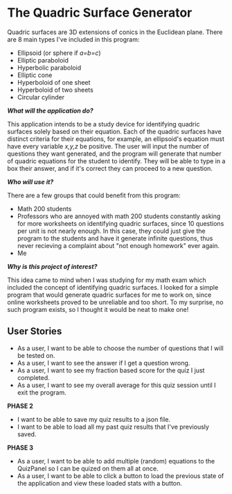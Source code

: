 # The Quadric Surface Generator
Quadric surfaces are 3D extensions of conics in the Euclidean plane. There are 8 main types I've included in this 
program:
- Ellipsoid (or sphere if *a=b=c*)
- Elliptic paraboloid
- Hyperbolic paraboloid
- Elliptic cone
- Hyperboloid of one sheet
- Hyperboloid of two sheets
- Circular cylinder



***What will the application do?***

This application intends to be a study device for identifying quadric surfaces solely based on their equation.
Each of the quadric surfaces have distinct criteria for their equations, for example, an ellipsoid's equation must have
every variable *x,y,z* be positive. The user will input the number of questions they want generated, and the program 
will generate that number of quadric equations for the student to identify. They will be able to type in a box their 
answer, and if it's correct they can proceed to a new question. 


***Who will use it?***

There are a few groups that could benefit from this program:
- Math 200 students
- Professors who are annoyed with math 200 students constantly asking for more worksheets on identifying quadric 
surfaces, since 10 questions per unit is not nearly enough. In this case, they could just give the program to the 
students and have it generate infinite questions, thus never recieving a complaint about "not enough homework" ever 
again.
- Me

***Why is this project of interest?***

This idea came to mind when I was studying for my math exam which included the concept of identifying quadric surfaces. 
I looked for a simple program that would generate quadric surfaces for me to work on, since online worksheets proved to 
be unreliable and too short. To my surprise, no such program exists, so I thought it would be neat to make one!

## User Stories
- As a user, I want to be able to choose the number of questions that I will be tested on.
- As a user, I want to see the answer if I get a question wrong.
- As a user, I want to see my fraction based score for the quiz I just completed.
- As a user, I want to see my overall average for this quiz session until I exit the program.

**PHASE 2**


- I want to be able to save my quiz results to a json file.
- I want to be able to load all my past quiz results that I've previously saved.

**PHASE 3**
- As a user, I want to be able to add multiple (random) equations to the QuizPanel so I can be quized
on them all at once.
- As a user, I want to be able to click a button to load the previous state of the application and view
these loaded stats with a button.